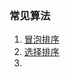 ### 常见算法

1. [冒泡排序](https://github.com/heibaiying/BigData-Notes/blob/master/notes/Storm和流处理简介.md)
2. [选择排序]([https://github.com/bigdata2018/BigData/blob/master/Algorithm-notes/%E9%80%89%E6%8B%A9%E6%8E%92%E5%BA%8F.md](https://github.com/bigdata2018/BigData/blob/master/Algorithm-notes/选择排序.md))
3. 
